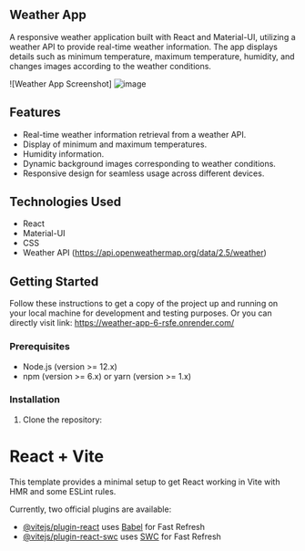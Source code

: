 ## Weather App

A responsive weather application built with React and Material-UI, utilizing a weather API to provide real-time weather information. The app displays details such as minimum temperature, maximum temperature, humidity, and changes images according to the weather conditions.

![Weather App Screenshot]
![image](https://github.com/dhirajdurande13/Weather-App/assets/131881871/9d7ea824-0e08-4560-8273-a4ba0e2a65f3)


## Features

- Real-time weather information retrieval from a weather API.
- Display of minimum and maximum temperatures.
- Humidity information.
- Dynamic background images corresponding to weather conditions.
- Responsive design for seamless usage across different devices.

## Technologies Used

- React 
- Material-UI
- CSS
- Weather API (https://api.openweathermap.org/data/2.5/weather)

## Getting Started

Follow these instructions to get a copy of the project up and running on your local machine for development and testing purposes.
Or you can directly visit link: https://weather-app-6-rsfe.onrender.com/
### Prerequisites

- Node.js (version >= 12.x)
- npm (version >= 6.x) or yarn (version >= 1.x)

### Installation

1. Clone the repository:











# React + Vite

This template provides a minimal setup to get React working in Vite with HMR and some ESLint rules.

Currently, two official plugins are available:

- [@vitejs/plugin-react](https://github.com/vitejs/vite-plugin-react/blob/main/packages/plugin-react/README.md) uses [Babel](https://babeljs.io/) for Fast Refresh
- [@vitejs/plugin-react-swc](https://github.com/vitejs/vite-plugin-react-swc) uses [SWC](https://swc.rs/) for Fast Refresh

